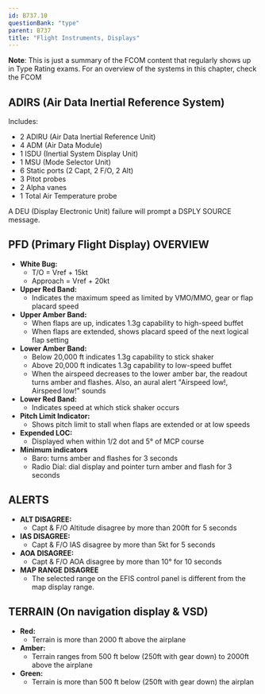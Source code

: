 ```yaml
---
id: B737.10
questionBank: "type"
parent: B737
title: "Flight Instruments, Displays"
---
```


**Note**: This is just a summary of the FCOM content that regularly shows up in
Type Rating exams. For an overview of the systems in this chapter, check the
FCOM

## ADIRS (Air Data Inertial Reference System)

Includes:

- 2 ADIRU (Air Data Inertial Reference Unit)
- 4 ADM (Air Data Module)
- 1 ISDU (Inertial System Display Unit)
- 1 MSU (Mode Selector Unit)
- 6 Static ports (2 Capt, 2 F/O, 2 Alt)
- 3 Pitot probes
- 2 Alpha vanes
- 1 Total Air Temperature probe

A DEU (Display Electronic Unit) failure will prompt a DSPLY SOURCE message.

## PFD (Primary Flight Display) OVERVIEW

- **White Bug:**
  - T/O = Vref + 15kt
  - Approach = Vref + 20kt
- **Upper Red Band:**
  - Indicates the maximum speed as limited by VMO/MMO, gear or flap placard
    speed
- **Upper Amber Band:**
  - When flaps are up, indicates 1.3g capability to high-speed buffet
  - When flaps are extended, shows placard speed of the next logical flap
    setting
- **Lower Amber Band:**
  - Below 20,000 ft indicates 1.3g capability to stick shaker
  - Above 20,000 ft indicates 1.3g capability to low-speed buffet
  - When the airspeed decreases to the lower amber bar, the readout turns amber
    and flashes. Also, an aural alert "Airspeed low!, Airspeed low!" sounds
- **Lower Red Band:**
  - Indicates speed at which stick shaker occurs
- **Pitch Limit Indicator:**
  - Shows pitch limit to stall when flaps are extended or at low speeds
- **Expended LOC:**
  - Displayed when within 1/2 dot and 5° of MCP course
- **Minimum indicators**
  - Baro: turns amber and flashes for 3 seconds
  - Radio Dial: dial display and pointer turn amber and flash for 3 seconds

## ALERTS

- **ALT DISAGREE:**
  - Capt & F/O Altitude disagree by more than 200ft for 5 seconds
- **IAS DISAGREE:**
  - Capt & F/O IAS disagree by more than 5kt for 5 seconds
- **AOA DISAGREE:**
  - Capt & F/O AOA disagree by more than 10° for 10 seconds
- **MAP RANGE DISAGREE**
  - The selected range on the EFIS control panel is different from the map
    display range.

## TERRAIN (On navigation display & VSD)

- **Red:**
  - Terrain is more than 2000 ft above the airplane
- **Amber:**
  - Terrain ranges from 500 ft below (250ft with gear down) to 2000ft above the
    airplane
- **Green:**
  - Terrain is more than 500 ft below (250ft with gear down) the airplan
